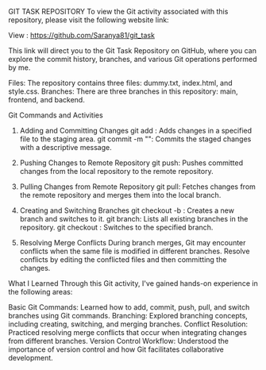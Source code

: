 GIT TASK REPOSITORY
To view the Git activity associated with this repository, please visit the following website link:

View : https://github.com/Saranya81/git_task

This link will direct you to the Git Task Repository on GitHub, where you can explore the commit history, branches, and various Git operations performed by me.

Files: The repository contains three files: dummy.txt, index.html, and style.css.
Branches: There are three branches in this repository: main, frontend, and backend.

Git Commands and Activities
1. Adding and Committing Changes
git add <file>: Adds changes in a specified file to the staging area.
git commit -m "<message>": Commits the staged changes with a descriptive message.

2. Pushing Changes to Remote Repository
git push: Pushes committed changes from the local repository to the remote repository.
3. Pulling Changes from Remote Repository
git pull: Fetches changes from the remote repository and merges them into the local branch.

3. Creating and Switching Branches
git checkout -b <branch-name>: Creates a new branch and switches to it.
git branch: Lists all existing branches in the repository.
git checkout <branch-name>: Switches to the specified branch.

4. Resolving Merge Conflicts
During branch merges, Git may encounter conflicts when the same file is modified in different branches. Resolve conflicts by editing the conflicted files and then committing the changes.

What I Learned
Through this Git activity, I've gained hands-on experience in the following areas:

Basic Git Commands: Learned how to add, commit, push, pull, and switch branches using Git commands.
Branching: Explored branching concepts, including creating, switching, and merging branches.
Conflict Resolution: Practiced resolving merge conflicts that occur when integrating changes from different branches.
Version Control Workflow: Understood the importance of version control and how Git facilitates collaborative development.

